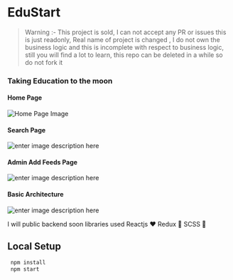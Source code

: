 # EduStart 
> Warning :- This project is sold, I can not accept any PR or issues this is just readonly, Real name of project is changed , I do not own the business logic and this is incomplete with respect to business logic, still you will find a lot to learn, this repo can be deleted in a while so do not fork it

### Taking Education to the moon
#### Home Page
![Home Page Image](https://i.ibb.co/nLbnpNN/Screenshot-from-2021-06-12-17-54-49.png)
#### Search Page
![enter image description here](https://i.ibb.co/sjgsVT9/Screenshot-from-2021-06-13-15-41-04.png)

#### Admin Add Feeds Page
![enter image description here](https://i.ibb.co/LS8V4TK/Screenshot-from-2021-06-13-16-18-36.png)

####  Basic Architecture
![enter image description here](https://i.ibb.co/ZM3qgy1/Edustart-Architecture.png)

I will public backend soon
libraries used
Reactjs :heart:
Redux :blue_heart:
SCSS :purple_heart:
## Local Setup 
```cmd
 npm install
 npm start 
```
